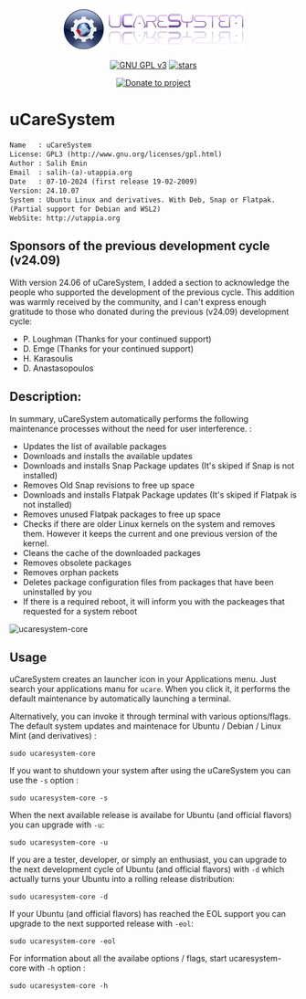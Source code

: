 <p align="center"><img src="https://raw.githubusercontent.com/Utappia/uCareSystem/master/assets/ucaresystem-image-banner.png"></p>

<p align="center">
    <a href="https://www.gnu.org/licenses/gpl-3.0.en.html" target="_blank"><img src="https://img.shields.io/badge/license-GPLv3-blue.svg" alt="GNU GPL v3"></a>
    <a href="https://github.com/Utappia/uCareSystem/stargazers" target="_blank"><img src="https://img.shields.io/github/stars/utappia/ucaresystem.svg" alt="stars"></a>
<p align="center">
    <a href="https://www.paypal.com/cgi-bin/webscr?cmd=_s-xclick&hosted_button_id=SATQ6Y9S3UCSG" target="_blank"><img src="https://img.shields.io/badge/Donate-PayPal-yellow.svg" alt="Donate to project"></a>
 
# uCareSystem

	Name   : uCareSystem
	License: GPL3 (http://www.gnu.org/licenses/gpl.html)
	Author : Salih Emin
	Email  : salih-(a)-utappia.org
	Date   : 07-10-2024 (first release 19-02-2009)
	Version: 24.10.07
	System : Ubuntu Linux and derivatives. With Deb, Snap or Flatpak. (Partial support for Debian and WSL2) 
	WebSite: http://utappia.org

## Sponsors of the previous development cycle (v24.09)

With version 24.06 of uCareSystem, I added a section to acknowledge the people who supported the development of the previous cycle. This addition was warmly received by the community, and I can't express enough gratitude to those who donated during the previous (v24.09) development cycle:

- P. Loughman (Thanks for your continued support)
- D. Emge (Thanks for your continued support)
- H. Karasoulis
- D. Anastasopoulos

## Description:

In summary, uCareSystem automatically performs the following maintenance processes without the need for user interference. :

- Updates the list of available packages
- Downloads and installs the available updates
- Downloads and installs Snap Package updates (It's skiped if Snap is not installed)
- Removes Old Snap revisions to free up space
- Downloads and installs Flatpak Package updates (It's skiped if Flatpak is not installed)
- Removes unused Flatpak packages to free up space
- Checks if there are older Linux kernels on the system and removes them. However it keeps the current and one previous version of the kernel.
- Cleans the cache of the downloaded packages
- Removes obsolete packages
- Removes orphan packets
- Deletes package configuration files from packages that have been uninstalled by you
- If there is a required reboot, it will inform you with the packeages that requested for a system reboot

![ucaresystem-core](https://github.com/user-attachments/assets/a684a40e-403f-4306-a4dc-930575e066c5)

## Usage

uCareSystem creates an launcher icon in your Applications menu. Just search your applications manu for `ucare`. When you click it, it performs the default maintenance by automatically launching a terminal. 

Alternatively, you can invoke it through terminal with various options/flags. The default system updates and maintenace for Ubuntu / Debian / Linux Mint (and derivatives) :
```
sudo ucaresystem-core
```
If you want to shutdown your system after using the uCareSystem you can use the `-s` option :
```
sudo ucaresystem-core -s
```
When the next available release is availabe for Ubuntu (and official flavors) you can upgrade with `-u`:
```	
sudo ucaresystem-core -u
```
If you are a tester, developer, or simply an enthusiast, you can upgrade to the next development cycle of Ubuntu (and official flavors) with `-d` which actually turns your Ubuntu into a rolling release distribution:
```
sudo ucaresystem-core -d
```
If your Ubuntu (and official flavors) has reached the EOL support you can upgrade to the next supported release with `-eol`:
```
sudo ucaresystem-core -eol
```
For information about all the availabe options / flags, start ucaresystem-core with `-h` option :
```
sudo ucaresystem-core -h
```
